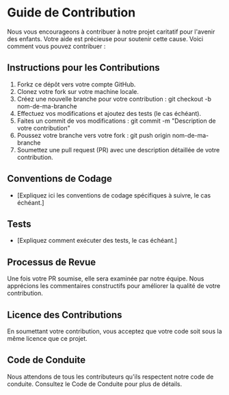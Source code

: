 # Guide de Contribution

Nous vous encourageons à contribuer à notre projet caritatif pour l'avenir des enfants. Votre aide est précieuse pour soutenir cette cause. Voici comment vous pouvez contribuer :

## Instructions pour les Contributions

1. Forkz ce dépôt vers votre compte GitHub.
2. Clonez votre fork sur votre machine locale.
3. Créez une nouvelle branche pour votre contribution :
git checkout -b nom-de-ma-branche
4. Effectuez vos modifications et ajoutez des tests (le cas échéant).
5. Faites un commit de vos modifications :
git commit -m "Description de votre contribution"
6. Poussez votre branche vers votre fork :
git push origin nom-de-ma-branche
7. Soumettez une pull request (PR) avec une description détaillée de votre contribution.

## Conventions de Codage

- [Expliquez ici les conventions de codage spécifiques à suivre, le cas échéant.]

## Tests

- [Expliquez comment exécuter des tests, le cas échéant.]

## Processus de Revue

Une fois votre PR soumise, elle sera examinée par notre équipe. Nous apprécions les commentaires constructifs pour améliorer la qualité de votre contribution.

## Licence des Contributions

En soumettant votre contribution, vous acceptez que votre code soit sous la même licence que ce projet.

## Code de Conduite

Nous attendons de tous les contributeurs qu'ils respectent notre code de conduite. Consultez le Code de Conduite pour plus de détails.

